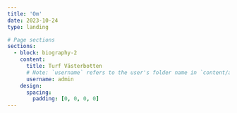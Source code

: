```yaml
---
title: 'Om'
date: 2023-10-24
type: landing

# Page sections
sections:
  - block: biography-2
    content:
      title: Turf Västerbotten
      # Note: `username` refers to the user's folder name in `content/authors/`
      username: admin
    design:
      spacing:
        padding: [0, 0, 0, 0]
---
```

